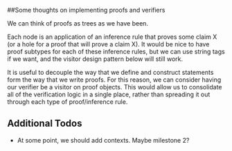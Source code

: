 ##Some thoughts on implementing proofs and verifiers

We can think of proofs as trees as we have been.

Each node is an application of an inference rule that proves some claim X (or a hole for a proof that will prove a claim X). It would be nice to have proof subtypes for each of these inference rules, but we can use string tags if we want, and the visitor design pattern below will still work.

It is useful to decouple the way that we define and construct statements form the way that we write proofs. For this reason, we can consider having our verifier be a visitor on proof objects. This would allow us to consolidate all of the verification logic in a single place, rather than spreading it out through each type of proof/inference rule.



## Additional Todos
 - At some point, we should add contexts. Maybe milestone 2?
